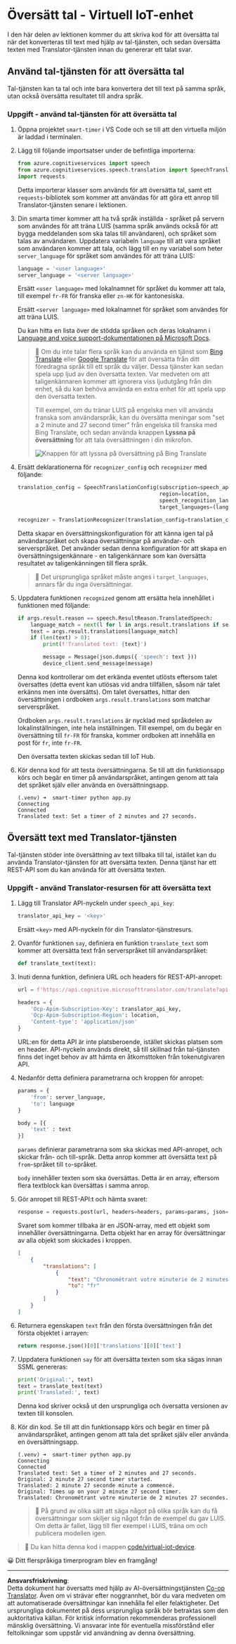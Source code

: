 <!--
CO_OP_TRANSLATOR_METADATA:
{
  "original_hash": "d620a470d9dd8614d99824832978360a",
  "translation_date": "2025-08-27T21:16:31+00:00",
  "source_file": "6-consumer/lessons/4-multiple-language-support/virtual-device-translate-speech.md",
  "language_code": "sv"
}
-->
# Översätt tal - Virtuell IoT-enhet

I den här delen av lektionen kommer du att skriva kod för att översätta tal när det konverteras till text med hjälp av tal-tjänsten, och sedan översätta texten med Translator-tjänsten innan du genererar ett talat svar.

## Använd tal-tjänsten för att översätta tal

Tal-tjänsten kan ta tal och inte bara konvertera det till text på samma språk, utan också översätta resultatet till andra språk.

### Uppgift - använd tal-tjänsten för att översätta tal

1. Öppna projektet `smart-timer` i VS Code och se till att den virtuella miljön är laddad i terminalen.

1. Lägg till följande importsatser under de befintliga importerna:

    ```python
    from azure.cognitiveservices import speech
    from azure.cognitiveservices.speech.translation import SpeechTranslationConfig, TranslationRecognizer
    import requests
    ```

    Detta importerar klasser som används för att översätta tal, samt ett `requests`-bibliotek som kommer att användas för att göra ett anrop till Translator-tjänsten senare i lektionen.

1. Din smarta timer kommer att ha två språk inställda - språket på servern som användes för att träna LUIS (samma språk används också för att bygga meddelanden som ska talas till användaren), och språket som talas av användaren. Uppdatera variabeln `language` till att vara språket som användaren kommer att tala, och lägg till en ny variabel som heter `server_language` för språket som användes för att träna LUIS:

    ```python
    language = '<user language>'
    server_language = '<server language>'
    ```

    Ersätt `<user language>` med lokalnamnet för språket du kommer att tala, till exempel `fr-FR` för franska eller `zn-HK` för kantonesiska.

    Ersätt `<server language>` med lokalnamnet för språket som användes för att träna LUIS.

    Du kan hitta en lista över de stödda språken och deras lokalnamn i [Language and voice support-dokumentationen på Microsoft Docs](https://docs.microsoft.com/azure/cognitive-services/speech-service/language-support?WT.mc_id=academic-17441-jabenn#speech-to-text).

    > 💁 Om du inte talar flera språk kan du använda en tjänst som [Bing Translate](https://www.bing.com/translator) eller [Google Translate](https://translate.google.com) för att översätta från ditt föredragna språk till ett språk du väljer. Dessa tjänster kan sedan spela upp ljud av den översatta texten. Var medveten om att taligenkännaren kommer att ignorera viss ljudutgång från din enhet, så du kan behöva använda en extra enhet för att spela upp den översatta texten.
    >
    > Till exempel, om du tränar LUIS på engelska men vill använda franska som användarspråk, kan du översätta meningar som "set a 2 minute and 27 second timer" från engelska till franska med Bing Translate, och sedan använda knappen **Lyssna på översättning** för att tala översättningen i din mikrofon.
    >
    > ![Knappen för att lyssna på översättning på Bing Translate](../../../../../translated_images/bing-translate.348aa796d6efe2a92f41ea74a5cf42bb4c63d6faaa08e7f46924e072a35daa48.sv.png)

1. Ersätt deklarationerna för `recognizer_config` och `recognizer` med följande:

    ```python
    translation_config = SpeechTranslationConfig(subscription=speech_api_key,
                                                 region=location,
                                                 speech_recognition_language=language,
                                                 target_languages=(language, server_language))
    
    recognizer = TranslationRecognizer(translation_config=translation_config)
    ```

    Detta skapar en översättningskonfiguration för att känna igen tal på användarspråket och skapa översättningar på användar- och serverspråket. Det använder sedan denna konfiguration för att skapa en översättningsigenkännare - en taligenkännare som kan översätta resultatet av taligenkänningen till flera språk.

    > 💁 Det ursprungliga språket måste anges i `target_languages`, annars får du inga översättningar.

1. Uppdatera funktionen `recognized` genom att ersätta hela innehållet i funktionen med följande:

    ```python
    if args.result.reason == speech.ResultReason.TranslatedSpeech:
        language_match = next(l for l in args.result.translations if server_language.lower().startswith(l.lower()))
        text = args.result.translations[language_match]
        if (len(text) > 0):
            print(f'Translated text: {text}')
    
            message = Message(json.dumps({ 'speech': text }))
            device_client.send_message(message)
    ```

    Denna kod kontrollerar om det erkända eventet utlösts eftersom talet översattes (detta event kan utlösas vid andra tillfällen, såsom när talet erkänns men inte översätts). Om talet översattes, hittar den översättningen i ordboken `args.result.translations` som matchar serverspråket.

    Ordboken `args.result.translations` är nycklad med språkdelen av lokalinställningen, inte hela inställningen. Till exempel, om du begär en översättning till `fr-FR` för franska, kommer ordboken att innehålla en post för `fr`, inte `fr-FR`.

    Den översatta texten skickas sedan till IoT Hub.

1. Kör denna kod för att testa översättningarna. Se till att din funktionsapp körs och begär en timer på användarspråket, antingen genom att tala det språket själv eller använda en översättningsapp.

    ```output
    (.venv) ➜  smart-timer python app.py
    Connecting
    Connected
    Translated text: Set a timer of 2 minutes and 27 seconds.
    ```

## Översätt text med Translator-tjänsten

Tal-tjänsten stöder inte översättning av text tillbaka till tal, istället kan du använda Translator-tjänsten för att översätta texten. Denna tjänst har ett REST-API som du kan använda för att översätta texten.

### Uppgift - använd Translator-resursen för att översätta text

1. Lägg till Translator API-nyckeln under `speech_api_key`:

    ```python
    translator_api_key = '<key>'
    ```

    Ersätt `<key>` med API-nyckeln för din Translator-tjänstresurs.

1. Ovanför funktionen `say`, definiera en funktion `translate_text` som kommer att översätta text från serverspråket till användarspråket:

    ```python
    def translate_text(text):
    ```

1. Inuti denna funktion, definiera URL och headers för REST-API-anropet:

    ```python
    url = f'https://api.cognitive.microsofttranslator.com/translate?api-version=3.0'

    headers = {
        'Ocp-Apim-Subscription-Key': translator_api_key,
        'Ocp-Apim-Subscription-Region': location,
        'Content-type': 'application/json'
    }
    ```

    URL:en för detta API är inte platsberoende, istället skickas platsen som en header. API-nyckeln används direkt, så till skillnad från tal-tjänsten finns det inget behov av att hämta en åtkomsttoken från tokenutgivaren API.

1. Nedanför detta definiera parametrarna och kroppen för anropet:

    ```python
    params = {
        'from': server_language,
        'to': language
    }

    body = [{
        'text' : text
    }]
    ```

    `params` definierar parametrarna som ska skickas med API-anropet, och skickar från- och till-språk. Detta anrop kommer att översätta text på `from`-språket till `to`-språket.

    `body` innehåller texten som ska översättas. Detta är en array, eftersom flera textblock kan översättas i samma anrop.

1. Gör anropet till REST-API:t och hämta svaret:

    ```python
    response = requests.post(url, headers=headers, params=params, json=body)
    ```

    Svaret som kommer tillbaka är en JSON-array, med ett objekt som innehåller översättningarna. Detta objekt har en array för översättningar av alla objekt som skickades i kroppen.

    ```json
    [
        {
            "translations": [
                {
                    "text": "Chronométrant votre minuterie de 2 minutes 27 secondes.",
                    "to": "fr"
                }
            ]
        }
    ]
    ```

1. Returnera egenskapen `text` från den första översättningen från det första objektet i arrayen:

    ```python
    return response.json()[0]['translations'][0]['text']
    ```

1. Uppdatera funktionen `say` för att översätta texten som ska sägas innan SSML genereras:

    ```python
    print('Original:', text)
    text = translate_text(text)
    print('Translated:', text)
    ```

    Denna kod skriver också ut den ursprungliga och översatta versionen av texten till konsolen.

1. Kör din kod. Se till att din funktionsapp körs och begär en timer på användarspråket, antingen genom att tala det språket själv eller använda en översättningsapp.

    ```output
    (.venv) ➜  smart-timer python app.py
    Connecting
    Connected
    Translated text: Set a timer of 2 minutes and 27 seconds.
    Original: 2 minute 27 second timer started.
    Translated: 2 minute 27 seconde minute a commencé.
    Original: Times up on your 2 minute 27 second timer.
    Translated: Chronométrant votre minuterie de 2 minutes 27 secondes.
    ```

    > 💁 På grund av olika sätt att säga något på olika språk kan du få översättningar som skiljer sig något från de exempel du gav LUIS. Om detta är fallet, lägg till fler exempel i LUIS, träna om och publicera modellen igen.

> 💁 Du kan hitta denna kod i mappen [code/virtual-iot-device](../../../../../6-consumer/lessons/4-multiple-language-support/code/virtual-iot-device).

😀 Ditt flerspråkiga timerprogram blev en framgång!

---

**Ansvarsfriskrivning**:  
Detta dokument har översatts med hjälp av AI-översättningstjänsten [Co-op Translator](https://github.com/Azure/co-op-translator). Även om vi strävar efter noggrannhet, bör du vara medveten om att automatiserade översättningar kan innehålla fel eller felaktigheter. Det ursprungliga dokumentet på dess ursprungliga språk bör betraktas som den auktoritativa källan. För kritisk information rekommenderas professionell mänsklig översättning. Vi ansvarar inte för eventuella missförstånd eller feltolkningar som uppstår vid användning av denna översättning.